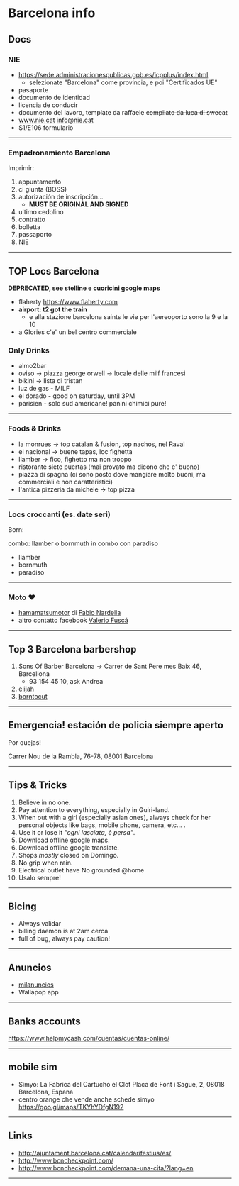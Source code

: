 # Barcelona info

## Docs

### NIE

+ https://sede.administracionespublicas.gob.es/icpplus/index.html
  + selezionate "Barcelona" come provincia, e poi "Certificados UE"
+ pasaporte
+ documento de identidad
+ licencia de conducir
+ documento del lavoro, template da raffaele ~~compilato da luca di swecat~~
+ www.nie.cat info@nie.cat
+ S1/E106 formulario

---

### Empadronamiento Barcelona

Imprimir:

1. appuntamento
2. ci giunta (BOSS)
3. autorización de inscripción...
   + **MUST BE ORIGINAL AND SIGNED**
4. ultimo cedolino
5. contratto
6. bolletta
7. passaporto
8. NIE

---

## TOP Locs Barcelona

**DEPRECATED, see stelline e cuoricini google maps**

+ flaherty https://www.flaherty.com
+ **airport: t2 got the train**
  + e alla stazione barcelona saints le vie per l'aereoporto sono la 9 e la 10
+ a Glories c'e' un bel centro commerciale

### Only Drinks

+ almo2bar
+ oviso -> piazza george orwell -> locale delle milf francesi
+ bikini -> lista di tristan
+ luz de gas - MILF
+ el dorado - good on saturday, until 3PM
+ parisien - solo sud americane! panini chimici pure!

---

### Foods & Drinks

+ la monrues -> top catalan & fusion, top nachos, nel Raval
+ el nacional -> buene tapas, loc fighetta
+ llamber -> fico, fighetto ma non troppo
+ ristorante siete puertas (mai provato ma dicono che e' buono)
+ piazza di spagna (ci sono posto dove mangiare molto buoni, ma commerciali e non caratteristici)
+ l'antica pizzeria da michele -> top pizza

---

### Locs croccanti (es. date seri)

Born:

combo: llamber o bornmuth in combo con paradiso

+ llamber
+ bornmuth
+ paradiso

---

### Moto :heart:

+ [hamamatsumotor](https://www.facebook.com/hamamatsumotor/) di [Fabio Nardella](https://www.facebook.com/fabio.nardella?fref=gc&dti=118536958250243&hc_location=ufi)
+ altro contatto facebook [Valerio Fuscá](https://www.facebook.com/valerio.fusca.1?hc_location=ufi)

---

## Top 3 Barcelona barbershop

1. Sons Of Barber Barcelona -> Carrer de Sant Pere mes Baix 46, Barcellona
   + 93 154 45 10, ask Andrea
2. [elijah](https://www.instagram.com/elijah/)
3. [borntocut](http://www.borntocut.com/prueba/contacto/?lang=en)

---

## Emergencia! estación de policia siempre aperto

Por quejas!

Carrer Nou de la Rambla, 76-78, 08001 Barcelona

---

## Tips & Tricks

1. Believe in no one.
2. Pay attention to everything, especially in Guiri-land.
3. When out with a girl (especially asian ones), always check for her personal objects like bags, mobile phone, camera, etc... .
4. Use it or lose it *"ogni lasciata, è persa"*.
5. Download offline google maps.
6. Download offline google translate.
7. Shops *mostly* closed on Domingo.
8. No grip when rain.
9. Electrical outlet have No grounded @home
10. Usalo sempre!

---

## Bicing

+ Always validar
+ billing daemon is at 2am cerca
+ full of bug, always pay caution!

---

## Anuncios

+ [milanuncios](https://www.milanuncios.es/)
+ Wallapop app

---

## Banks accounts

https://www.helpmycash.com/cuentas/cuentas-online/

---

## mobile sim

+ Simyo: La Fabrica del Cartucho el Clot Placa de Font i Sague, 2, 08018 Barcelona, Espana
+ centro orange che vende anche schede simyo https://goo.gl/maps/TKYhYDfgN192

---

## Links

+ http://ajuntament.barcelona.cat/calendarifestius/es/
+ http://www.bcncheckpoint.com/
+ http://www.bcncheckpoint.com/demana-una-cita/?lang=en

---

<!-- test zone 
diego pc coworking08071980
-->
